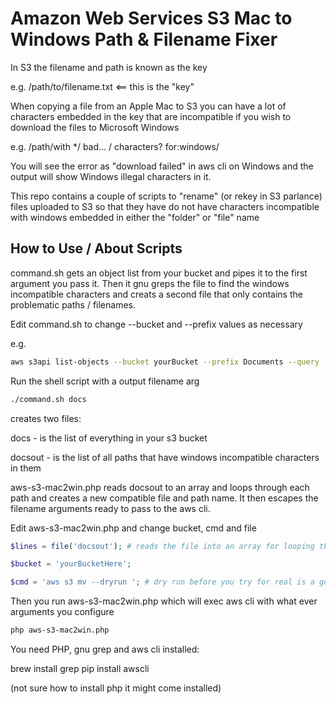 # Amazon Web Services S3 Mac to Windows Path & Filename Fixer

In S3 the filename and path is known as the key

e.g. /path/to/filename.txt <== this is the "key"

When copying a file from an Apple Mac to S3 you can have a lot of characters embedded in the key that are incompatible if you wish to download the files to Microsoft Windows

e.g. /path/with */ bad... / characters? for:windows/

You will see the error as "download failed" in aws cli on Windows and the output will show Windows illegal characters in it.

This repo contains a couple of scripts to "rename" (or rekey in S3 parlance) files uploaded to S3 so that they have do not have characters incompatible with windows embedded in either the "folder" or "file" name

## How to Use / About Scripts
command.sh gets an object list from your bucket and pipes it to the first argument you pass it. Then it gnu greps the file to find the windows incompatible characters and creats a second file that only contains the problematic paths / filenames.

Edit command.sh to change --bucket and --prefix values as necessary

e.g.
```bash
aws s3api list-objects --bucket yourBucket --prefix Documents --query 'Contents[].[Key]' --output text > $1
```

Run the shell script with a output filename arg
```bash
./command.sh docs
```
creates two files:

docs - is the list of everything in your s3 bucket

docsout - is the list of all paths that have windows incompatible characters in them

aws-s3-mac2win.php reads docsout to an array and loops through each path and creates a new compatible file and path name. It then escapes the filename arguments ready to pass to the aws cli.

Edit aws-s3-mac2win.php and change bucket, cmd and file

```php
$lines = file('docsout'); # reads the file into an array for looping through

$bucket = 'yourBucketHere';

$cmd = 'aws s3 mv --dryrun '; # dry run before you try for real is a good idea
```

Then you run aws-s3-mac2win.php which will exec aws cli with what ever arguments you configure

```bash
php aws-s3-mac2win.php
```

You need PHP, gnu grep and aws cli installed:

brew install grep
pip install awscli

(not sure how to install php it might come installed)

